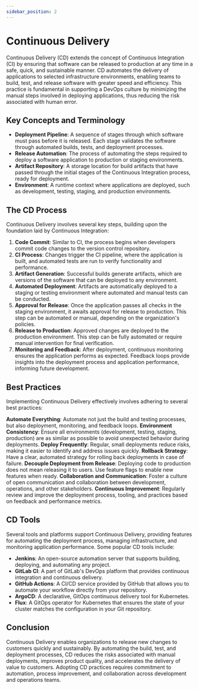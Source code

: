 ```yaml
---
sidebar_position: 2
---
```


# Continuous Delivery

Continuous Delivery (CD) extends the concept of Continuous Integration (CI) by ensuring that software can be released to production at any time in a safe, quick, and sustainable manner. CD automates the delivery of applications to selected infrastructure environments, enabling teams to build, test, and release software with greater speed and efficiency. This practice is fundamental in supporting a DevOps culture by minimizing the manual steps involved in deploying applications, thus reducing the risk associated with human error.

## Key Concepts and Terminology

- **Deployment Pipeline**: A sequence of stages through which software must pass before it is released. Each stage validates the software through automated builds, tests, and deployment processes.
- **Release Automation**: The process of automating the steps required to deploy a software application to production or staging environments.
- **Artifact Repository**: A storage location for build artifacts that have passed through the initial stages of the Continuous Integration process, ready for deployment.
- **Environment**: A runtime context where applications are deployed, such as development, testing, staging, and production environments.

## The CD Process

Continuous Delivery involves several key steps, building upon the foundation laid by Continuous Integration:

1. **Code Commit**: Similar to CI, the process begins when developers commit code changes to the version control repository.
2. **CI Process**: Changes trigger the CI pipeline, where the application is built, and automated tests are run to verify functionality and performance.
3. **Artifact Generation**: Successful builds generate artifacts, which are versions of the software that can be deployed to any environment.
4. **Automated Deployment**: Artifacts are automatically deployed to a staging or testing environment where automated and manual tests can be conducted.
5. **Approval for Release**: Once the application passes all checks in the staging environment, it awaits approval for release to production. This step can be automated or manual, depending on the organization's policies.
6. **Release to Production**: Approved changes are deployed to the production environment. This step can be fully automated or require manual intervention for final verification.
7. **Monitoring and Feedback**: After deployment, continuous monitoring ensures the application performs as expected. Feedback loops provide insights into the deployment process and application performance, informing future development.

## Best Practices

Implementing Continuous Delivery effectively involves adhering to several best practices:

**Automate Everything**: Automate not just the build and testing processes, but also deployment, monitoring, and feedback loops.
**Environment Consistency**: Ensure all environments (development, testing, staging, production) are as similar as possible to avoid unexpected behavior during deployments.
**Deploy Frequently**: Regular, small deployments reduce risks, making it easier to identify and address issues quickly.
**Rollback Strategy**: Have a clear, automated strategy for rolling back deployments in case of failure.
**Decouple Deployment from Release**: Deploying code to production does not mean releasing it to users. Use feature flags to enable new features when ready.
**Collaboration and Communication**: Foster a culture of open communication and collaboration between development, operations, and other stakeholders.
**Continuous Improvement**: Regularly review and improve the deployment process, tooling, and practices based on feedback and performance metrics.

## CD Tools

Several tools and platforms support Continuous Delivery, providing features for automating the deployment process, managing infrastructure, and monitoring application performance. Some popular CD tools include:

- **Jenkins**: An open-source automation server that supports building, deploying, and automating any project.
- **GitLab CI**: A part of GitLab's DevOps platform that provides continuous integration and continuous delivery.
- **GitHub Actions**: A CI/CD service provided by GitHub that allows you to automate your workflow directly from your repository.
- **ArgoCD**: A declarative, GitOps continuous delivery tool for Kubernetes.
- **Flux**: A GitOps operator for Kubernetes that ensures the state of your cluster matches the configuration in your Git repository.

## Conclusion

Continuous Delivery enables organizations to release new changes to customers quickly and sustainably. By automating the build, test, and deployment processes, CD reduces the risks associated with manual deployments, improves product quality, and accelerates the delivery of value to customers. Adopting CD practices requires commitment to automation, process improvement, and collaboration across development and operations teams.